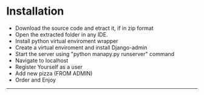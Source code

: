 # Installation

- Download the source code and etract it, if in zip format
- Open the extracted folder in any IDE.
- Install python virtual enviroment wrapper
- Create a virtual enviroment and install Django-admin
- Start the server using "python manapy.py runserver" command
- Navigate to localhost
- Register Yourself as a user
- Add new pizza (FROM ADMIN)
- Order and Enjoy

---
